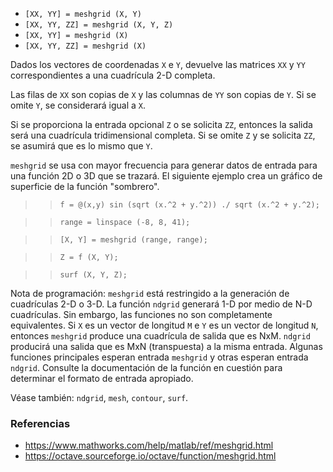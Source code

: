 - `[XX, YY] = meshgrid (X, Y)`
- `[XX, YY, ZZ] = meshgrid (X, Y, Z)`
- `[XX, YY] = meshgrid (X)`
- `[XX, YY, ZZ] = meshgrid (X)`

Dados los vectores de coordenadas `X` e `Y`, devuelve las matrices `XX` y `YY`
correspondientes a una cuadrícula 2-D completa.

Las filas de `XX` son copias de `X` y las columnas de `YY` son copias de `Y`.
Si se omite `Y`, se considerará igual a `X`.

Si se proporciona la entrada opcional `Z` o se solicita `ZZ`, entonces la
salida será una cuadrícula tridimensional completa. Si se omite `Z` y se
solicita `ZZ`, se asumirá que es lo mismo que `Y`.

`meshgrid` se usa con mayor frecuencia para generar datos de entrada para una
función 2D o 3D que se trazará. El siguiente ejemplo crea un gráfico de
superficie de la función "sombrero".

> > `f = @(x,y) sin (sqrt (x.^2 + y.^2)) ./ sqrt (x.^2 + y.^2);`

> > `range = linspace (-8, 8, 41);`

> > `[X, Y] = meshgrid (range, range);`

> > `Z = f (X, Y);`

> > `surf (X, Y, Z);`

Nota de programación: `meshgrid` está restringido a la generación de
cuadrículas 2-D o 3-D. La función `ndgrid` generará 1-D por medio de N-D
cuadrículas. Sin embargo, las funciones no son completamente equivalentes. Si
`X` es un vector de longitud `M` e `Y` es un vector de longitud `N`, entonces
`meshgrid` produce una cuadrícula de salida que es NxM. `ndgrid` producirá una
salida que es MxN (transpuesta) a la misma entrada. Algunas funciones
principales esperan entrada `meshgrid` y otras esperan entrada `ndgrid`.
Consulte la documentación de la función en cuestión para determinar el formato
de entrada apropiado.

Véase también: `ndgrid`, `mesh`, `contour`, `surf`.

### Referencias

- https://www.mathworks.com/help/matlab/ref/meshgrid.html
- https://octave.sourceforge.io/octave/function/meshgrid.html
